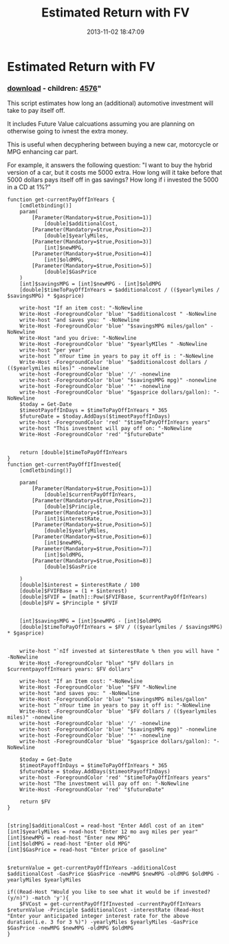 ﻿---
pid:            4575
parent:         0
children:       4576
poster:         internetrush
title:          Estimated Return with FV
date:           2013-11-02 18:47:09
format:         posh
---

# Estimated Return with FV

### [download](4575.ps1) - children: [4576](4576.md)"

This script estimates how long an (additional) automotive investment will take to pay itself off.

It includes Future Value calcuations assuming you are planning on otherwise going to ivnest the extra money. 

This is useful when decyphering between buying a new car, motorcycle or MPG enhancing car part.

For example, it answers the following question: "I want to buy the hybrid version of a car, but it costs me 5000 extra. How long will it take before that 5000 dollars pays itself off in gas savings? How long if i invested the 5000 in a CD at 1%?"

```posh
function get-currentPayOffInYears {
	[cmdletbinding()]
	param(
		[Parameter(Mandatory=$true,Position=1)]
			[double]$additionalCost, 
		[Parameter(Mandatory=$true,Position=2)]
			[double]$yearlyMiles,
		[Parameter(Mandatory=$true,Position=3)]
			[int]$newMPG, 
		[Parameter(Mandatory=$true,Position=4)]
			[int]$oldMPG,
		[Parameter(Mandatory=$true,Position=5)]
			[double]$GasPrice
	)
	[int]$savingsMPG = [int]$newMPG - [int]$oldMPG
	[double]$timeToPayOffInYears = $additionalcost / (($yearlymiles / $savingsMPG) * $gasprice)
	
	write-host "If an item cost: "-NoNewline
	Write-Host -ForegroundColor 'blue' "$additionalcost " -NoNewline
	write-host "and saves you: " -NoNewline
	Write-Host -ForegroundColor 'blue' "$savingsMPG miles/gallon" -NoNewline
	Write-Host "and you drive: "-NoNewline
	Write-Host -ForegroundColor 'blue' "$yearlyMIles " -NoNewline
	write-host "per year"
	write-host "`nYour time in years to pay it off is : "-NoNewline
	Write-Host -ForegroundColor 'blue' "$additionalcost dollars / (($yearlymiles miles)" -nonewline
	write-host -ForegroundColor 'blue' '/' -nonewline
	write-host -ForegroundColor 'blue' "$savingsMPG mpg)" -nonewline
	write-host -ForegroundColor 'blue' '*' -nonewline
	write-host -ForegroundColor 'blue' "$gasprice dollars/gallon): "-NoNewline
	$today = Get-Date
	$timeotPayoffInDays = $timeToPayOffInYears * 365
	$futureDate = $today.AddDays($timeotPayoffInDays)
	write-host -ForegroundColor 'red' "$timeToPayOffInYears years"
	write-host "This investment will pay off on: "-NoNewline
	Write-Host -ForegroundColor 'red' "$futureDate"
	
	
	return [double]$timeToPayOffInYears
}
function get-currentPayOffIfInvested{
	[cmdletbinding()]
	
	param(
		[Parameter(Mandatory=$true,Position=1)]
			[double]$currentPayOffInYears, 
		[Parameter(Mandatory=$true,Position=2)]
			[double]$Principle, 
		[Parameter(Mandatory=$true,Position=3)]
			[int]$interestRate, 
		[Parameter(Mandatory=$true,Position=5)]
			[double]$yearlyMiles,
		[Parameter(Mandatory=$true,Position=6)]
			[int]$newMPG, 
		[Parameter(Mandatory=$true,Position=7)]
			[int]$oldMPG,
		[Parameter(Mandatory=$true,Position=8)]
			[double]$GasPrice
	
	)
	[double]$interest = $interestRate / 100
	[double]$FVIFBase = (1 + $interest) 
	[double]$FVIF = [math]::Pow($FVIFBase, $currentPayOffInYears)
	[double]$FV = $Principle * $FVIF
	
	
	[int]$savingsMPG = [int]$newMPG - [int]$oldMPG
	[double]$timeToPayOffInYears = $FV / (($yearlymiles / $savingsMPG) * $gasprice)
	
	
	write-host "`nIf invested at $interestRate % then you will have " -NoNewline
	Write-Host -ForegroundColor "blue" "$FV dollars in $currentpayoffInYears years: $FV dollars"
	
	write-host "If an Item cost: "-NoNewline
	Write-Host -ForegroundColor 'blue' "$FV "-NoNewline
	write-host "and saves you: " -NoNewline
	Write-Host -ForegroundColor 'blue' "$savingsMPG miles/gallon"
	write-host "`nYour time in years to pay it off is: "-NoNewline
	Write-Host -ForegroundColor 'blue' "$FV dollars / (($yearlymiles miles)" -nonewline
	write-host -ForegroundColor 'blue' '/' -nonewline
	write-host -ForegroundColor 'blue' "$savingsMPG mpg)" -nonewline
	write-host -ForegroundColor 'blue' '*' -nonewline
	write-host -ForegroundColor 'blue' "$gasprice dollars/gallon): "-NoNewline
	
	$today = Get-Date
	$timeotPayoffInDays = $timeToPayOffInYears * 365
	$futureDate = $today.AddDays($timeotPayoffInDays)
	write-host -ForegroundColor 'red' "$timeToPayOffInYears years"
	write-host "The investment will pay off on: "-NoNewline
	Write-Host -ForegroundColor 'red' "$futureDate"
	
	return $FV
}


[string]$additionalCost = read-host "Enter Addl cost of an item"
[int]$yearlyMiles = read-host "Enter 12 mo avg miles per year"
[int]$newMPG = read-host "Enter new MPG"
[int]$oldMPG = read-host "Enter old MPG"
[int]$GasPrice = read-host "Enter price of gasoline"


$returnValue = get-currentPayOffInYears -additionalCost $additionalCost -GasPrice $GasPrice -newMPG $newMPG -oldMPG $oldMPG -yearlyMiles $yearlyMiles

if((Read-Host "Would you like to see what it would be if invested?(y/n)") -match 'y'){
	$FVCost = get-currentPayOffIfInvested -currentPayOffInYears $returnValue -Principle $additionalCost -interestRate (Read-Host "Enter your anticipated integer interest rate for the above duration(i.e. 3 for 3 %)") -yearlyMiles $yearlyMiles -GasPrice $GasPrice -newMPG $newMPG -oldMPG $oldMPG 
}
```
